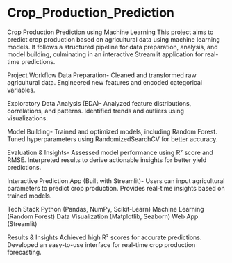 # Crop_Production_Prediction
Crop Production Prediction using Machine Learning
  This project aims to predict crop production based on agricultural data using machine learning models. It follows a structured pipeline for data preparation, analysis, and model building, culminating in an interactive Streamlit application for real-time predictions.

Project Workflow
  Data Preparation-
    Cleaned and transformed raw agricultural data.
    Engineered new features and encoded categorical variables.
    
  Exploratory Data Analysis (EDA)-
    Analyzed feature distributions, correlations, and patterns.
    Identified trends and outliers using visualizations.
    
  Model Building-
    Trained and optimized models, including Random Forest.
    Tuned hyperparameters using RandomizedSearchCV for better accuracy.
    
  Evaluation & Insights-
    Assessed model performance using R² score and RMSE.
    Interpreted results to derive actionable insights for better yield predictions.
    
  Interactive Prediction App (Built with Streamlit)-
    Users can input agricultural parameters to predict crop production.
    Provides real-time insights based on trained models.
    
Tech Stack
  Python (Pandas, NumPy, Scikit-Learn)
  Machine Learning (Random Forest)
  Data Visualization (Matplotlib, Seaborn)
  Web App (Streamlit)
  
Results & Insights
  Achieved high R² scores for accurate predictions.
  Developed an easy-to-use interface for real-time crop production forecasting.
